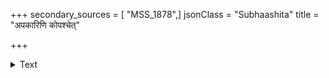 +++
secondary_sources = [ "MSS_1878",]
jsonClass = "Subhaashita"
title = "अपकारिणि कोपश्चेत्"

+++

<details><summary>Text</summary>

अपकारिणि कोपश्चेत् कोपे कोपः कथं न जायेत।  
धर्मार्थकाममोक्ष- प्राणयशोहारिणि क्रूरे॥
</details>
